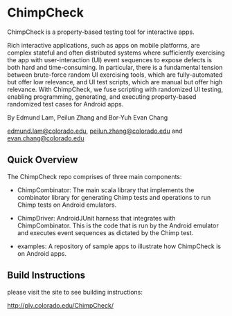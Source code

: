 # ChimpCheck

ChimpCheck is a property-based testing tool for interactive apps.

Rich interactive applications, such as apps on mobile platforms, are complex stateful and often distributed systems where sufficiently exercising the app with user-interaction (UI) event sequences to expose defects is both hard and time-consuming. In particular, there is a fundamental tension between brute-force random UI exercising tools, which are fully-automated but offer low relevance, and UI test scripts, which are manual but offer high relevance. With ChimpCheck, we fuse scripting with randomized UI testing, enabling programming, generating, and executing property-based randomized test cases for Android apps.

By Edmund Lam, Peilun Zhang and Bor-Yuh Evan Chang

edmund.lam@colorado.edu, peilun.zhang@colorado.edu and evan.chang@colorado.edu

## Quick Overview

The ChimpCheck repo comprises of three main components:

 * ChimpCombinator: The main scala library that implements the combinator library for generating Chimp tests and operations to run Chimp tests on Android emulators.

 * ChimpDriver: AndroidJUnit harness that integrates with ChimpCombinator. This is the code that is run by the Android emulator and executes event sequences as dictated by the Chimp test.

 * examples: A repository of sample apps to illustrate how ChimpCheck is on Android apps.

## Build Instructions

please visit the site to see building instructions:

http://plv.colorado.edu/ChimpCheck/
